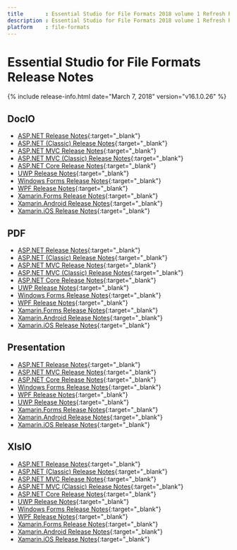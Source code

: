 ```yaml
---
title		: Essential Studio for File Formats 2018 volume 1 Refresh Release Notes
description	: Essential Studio for File Formats 2018 volume 1 Refresh Release Notes
platform	: file-formats
---
```


# Essential Studio for File Formats Release Notes

{% include release-info.html date="March 7, 2018" version="v16.1.0.26" %} 

## DocIO

* [ASP.NET Release Notes](/aspnet/release-notes/v16.1.0.26#docio){:target="_blank"}
* [ASP.NET (Classic) Release Notes](/aspnet-classic/release-notes/v16.1.0.26#docio){:target="_blank"}
* [ASP.NET MVC Release Notes](/aspnetmvc/release-notes/v16.1.0.26#docio){:target="_blank"}
* [ASP.NET MVC (Classic) Release Notes](/aspnetmvc-classic/release-notes/v16.1.0.26#docio){:target="_blank"}
* [ASP.NET Core Release Notes](/aspnet-core/release-notes/v16.1.0.26#docio){:target="_blank"}
* [UWP Release Notes](/uwp/release-notes/v16.1.0.26#docio){:target="_blank"}
* [Windows Forms Release Notes](/windowsforms/release-notes/v16.1.0.26#docio){:target="_blank"}
* [WPF Release Notes](/wpf/release-notes/v16.1.0.26#docio){:target="_blank"}
* [Xamarin.Forms Release Notes](/xamarin/release-notes/v16.1.0.26#docio){:target="_blank"}
* [Xamarin.Android Release Notes](/xamarin-android/release-notes/v16.1.0.26#docio){:target="_blank"}
* [Xamarin.iOS Release Notes](/xamarin-ios/release-notes/v16.1.0.26#docio){:target="_blank"}

## PDF

* [ASP.NET Release Notes](/aspnet/release-notes/v16.1.0.26#pdf){:target="_blank"}
* [ASP.NET (Classic) Release Notes](/aspnet-classic/release-notes/v16.1.0.26#pdf){:target="_blank"}
* [ASP.NET MVC Release Notes](/aspnetmvc/release-notes/v16.1.0.26#pdf){:target="_blank"}
* [ASP.NET MVC (Classic) Release Notes](/aspnetmvc-classic/release-notes/v16.1.0.26#pdf){:target="_blank"}
* [ASP.NET Core Release Notes](/aspnet-core/release-notes/v16.1.0.26#pdf){:target="_blank"}
* [UWP Release Notes](/uwp/release-notes/v16.1.0.26#pdf){:target="_blank"}
* [Windows Forms Release Notes](/windowsforms/release-notes/v16.1.0.26#pdf){:target="_blank"}
* [WPF Release Notes](/wpf/release-notes/v16.1.0.26#pdf){:target="_blank"}
* [Xamarin.Forms Release Notes](/xamarin/release-notes/v16.1.0.26#pdf){:target="_blank"}
* [Xamarin.Android Release Notes](/xamarin-android/release-notes/v16.1.0.26#pdf){:target="_blank"}
* [Xamarin.iOS Release Notes](/xamarin-ios/release-notes/v16.1.0.26#pdf){:target="_blank"}

## Presentation

* [ASP.NET Release Notes](/aspnet/release-notes/v16.1.0.26#presentation){:target="_blank"}
* [ASP.NET MVC Release Notes](/aspnetmvc/release-notes/v16.1.0.26#presentation){:target="_blank"}
* [ASP.NET Core Release Notes](/aspnet-core/release-notes/v16.1.0.26#presentation){:target="_blank"}
* [Windows Forms Release Notes](/windowsforms/release-notes/v16.1.0.26#presentation){:target="_blank"}
* [WPF Release Notes](/wpf/release-notes/v16.1.0.26#presentation){:target="_blank"}
* [UWP Release Notes](/uwp/release-notes/v16.1.0.26#presentation){:target="_blank"}
* [Xamarin.Forms Release Notes](/xamarin/release-notes/v16.1.0.26#presentation){:target="_blank"}
* [Xamarin.Android Release Notes](/xamarin-android/release-notes/v16.1.0.26#presentation){:target="_blank"}
* [Xamarin.iOS Release Notes](/xamarin-ios/release-notes/v16.1.0.26#presentation){:target="_blank"}

## XlsIO

* [ASP.NET Release Notes](/aspnet/release-notes/v16.1.0.26#xlsio){:target="_blank"}
* [ASP.NET (Classic) Release Notes](/aspnet-classic/release-notes/v16.1.0.26#xlsio){:target="_blank"}
* [ASP.NET MVC Release Notes](/aspnetmvc/release-notes/v16.1.0.26#xlsio){:target="_blank"}
* [ASP.NET MVC (Classic) Release Notes](/aspnetmvc-classic/release-notes/v16.1.0.26#xlsio){:target="_blank"}
* [ASP.NET Core Release Notes](/aspnet-core/release-notes/v16.1.0.26#xlsio){:target="_blank"}
* [UWP Release Notes](/uwp/release-notes/v16.1.0.26#xlsio){:target="_blank"}
* [Windows Forms Release Notes](/windowsforms/release-notes/v16.1.0.26#xlsio){:target="_blank"}
* [WPF Release Notes](/wpf/release-notes/v16.1.0.26#xlsio){:target="_blank"}
* [Xamarin.Forms Release Notes](/xamarin/release-notes/v16.1.0.26#xlsio){:target="_blank"}
* [Xamarin.Android Release Notes](/xamarin-android/release-notes/v16.1.0.26#xlsio){:target="_blank"}
* [Xamarin.iOS Release Notes](/xamarin-ios/release-notes/v16.1.0.26#xlsio){:target="_blank"}